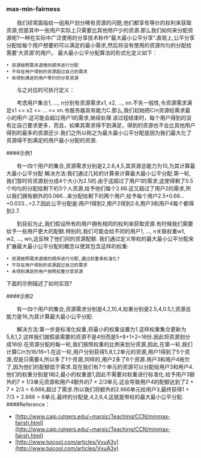 ### max-min-fairness

　　我们经常面临给一组用户划分稀有资源的问题,他们都享有等价的权利来获取资源,但是其中一些用户实际上只需要比其他用户少的资源.那么我们如何来分配资源呢?一种在实际中广泛使用的分享技术称作“最大最小公平分享”.直观上,公平分享分配给每个用户想要的可以满足的最小需求,然后将没有使用的资源均匀的分配给需要‘大资源’的用户。
最大最小公平分配算法的形式化定义如下：

	• 资源按照需求递增的顺序进行分配
	• 不存在用户得到的资源超过自己的需求
	• 未得到满足的用户等价的分享资源
	
　　与之对应的可执行定义：
    
　　考虑用户集合1, …, n分别有资源需求x1, x2, …, xn.不失一般性,令资源需求满足x1 <= x2 <= … <= xn.令服务器具有能力C.那么,我们初始把C/n资源给需求最小的用户.这可能会超过用户1的需求,继续处理.该过程结束时，每个用户得到的没有比自己要求更多，而且，如果其需求得不到满足，得到的资源也不会比其他用户得到的最多的资源还少.我们之所以称之为最大最小公平分配是因为我们最大化了资源得不到满足的用户最小分配的资源.

####示例1

　　有一四个用户的集合,资源需求分别是2,2.6,4,5,其资源总能力为10,为其计算最大最小公平分配
解决方法:我们通过几轮的计算来计算最大最小公平分配.第一轮,我们暂时将资源划分成4个大小为2.5的.由于这超过了用户1的需求,这使得剩了0.5个均匀的分配给剩下的3个人资源,给予他们每个2.66.这又超过了用户2的需求,所以我们拥有额外的0.066…来分配给剩下的两个用户,给予每个用户2.5+0.66…+0.033…=2.7.因此公平分配是:用户1得到2,用户2得到2.6,用户3和用户4每个都得到2.7.
 

　　到目前为止,我们假设所有的用户拥有相同的权利来获取资源.有时候我们需要给予一些用户更大的配额.特别的,我们可能会给不同的用户1, …, n关联权重w1, w2, …, wn,这反映了他们间的资源配额.
我们通过定义带权的最大最小公平分配来扩展最大最小公平分配的概念以使其包含这样的权重:

	• 资源按照需求递增的顺序进行分配,通过权重来标准化?
	• 不存在用户得到的资源超过自己的需求
	• 未得到满足的用户按照权重分享资源
	
   下面的示例描述了如何实现?
   
####示例2

　　有一四个用户的集合,资源需求分别是4,2,10,4,权重分别是2.5,4,0.5,1,资源总能力是16,为其计算最大最小公平分配.

　　解决方法:第一步是标准化权重,将最小的权重设置为1.这样权重集合更新为5,8,1,2.这样我们就假装需要的资源不是4份而是5+8+1+2=16份.因此将资源划分成16份.在资源分配的每一轮,我们按照权重的比例来划分资源,因此,在第一轮,我们计算C/n为16/16=1.在这一轮,用户分别获得5,8,1,2单元的资源,用户1得到了5个资源,但是只需要4,所以多了1个资源,同样的,用户2多了6个资源.用户3和用户4拖欠了,因为他们的配额低于需求.现在我们有7个单元的资源可以分配给用户3和用户4.他们的权重分别是1和2,最小的权重是1,因此不需要对权重进行标准化.给予用户3额外的7 × 1/3单元资源和用户4额外的7 × 2/3单元.这会导致用户4的配额达到了2 + 7 × 2/3 = 6.666,超过了需求.所以我们将额外的2.666单元给用户3,最终获得1 + 7/3 + 2.666 = 6单元.最终的分配是,4,2,6,4,这就是带权的最大最小公平分配.
 
####Reference：
* [http://www.caip.rutgers.edu/~marsic/Teaching/CCN/minmax-fairsh.html](http://www.caip.rutgers.edu/~marsic/Teaching/CCN/minmax-fairsh.html)
* [http://www.tuicool.com/articles/VvuA3y](http://www.tuicool.com/articles/VvuA3y)

